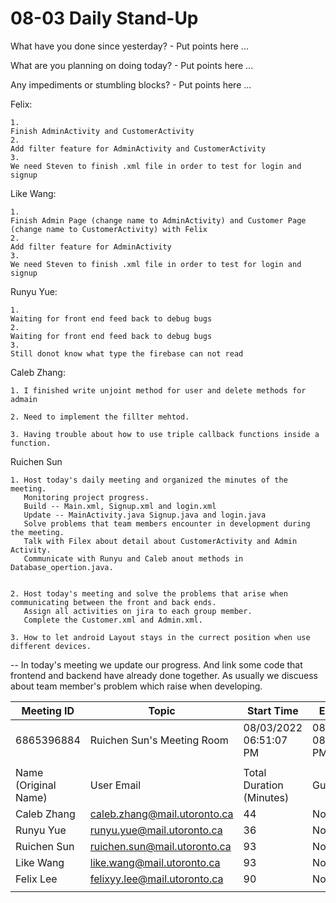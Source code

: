 # 08-03 Daily Stand-Up

What have you done since yesterday? - Put points here ...

What are you planning on doing today? - Put points here ...

Any impediments or stumbling blocks? - Put points here ...


Felix:
```
1. 
Finish AdminActivity and CustomerActivity
2. 
Add filter feature for AdminActivity and CustomerActivity
3. 
We need Steven to finish .xml file in order to test for login and signup
```

Like Wang:
```
1. 
Finish Admin Page (change name to AdminActivity) and Customer Page (change name to CustomerActivity) with Felix
2. 
Add filter feature for AdminActivity 
3. 
We need Steven to finish .xml file in order to test for login and signup
```
Runyu Yue:
```
1. 
Waiting for front end feed back to debug bugs
2. 
Waiting for front end feed back to debug bugs
3. 
Still donot know what type the firebase can not read
```

Caleb Zhang:
```
1. I finished write unjoint method for user and delete methods for admain

2. Need to implement the fillter mehtod.

3. Having trouble about how to use triple callback functions inside a function.
```

Ruichen Sun
    
    1. Host today's daily meeting and organized the minutes of the meeting. 
       Monitoring project progress. 
       Build -- Main.xml, Signup.xml and login.xml
       Update -- MainActivity.java Signup.java and login.java
       Solve problems that team members encounter in development during the meeting.
       Talk with Filex about detail about CustomerActivity and Admin Activity.
       Communicate with Runyu and Caleb anout methods in Database_opertion.java.


    2. Host today's meeting and solve the problems that arise when communicating between the front and back ends. 
       Assign all activities on jira to each group member.
       Complete the Customer.xml and Admin.xml.

    3. How to let android Layout stays in the currect position when use different devices.


--
In today's meeting we update our progress. And link some code that frontend and backend have already done together.
As usually we discuess about team member's problem which raise when developing.


| Meeting ID           | Topic                        | Start Time               | End Time               |   |   |   |
|----------------------|------------------------------|--------------------------|------------------------|---|---|---|
| 6865396884           | Ruichen Sun's Meeting Room   | 08/03/2022 06:51:07 PM   | 08/03/2022 08:32:21 PM |   |   |   |
|                      |                              |                          |                        |   |   |   |
| Name (Original Name) | User Email                   | Total Duration (Minutes) | Guest                  |   |   |   |
| Caleb Zhang          | caleb.zhang@mail.utoronto.ca | 44                       | No                     |   |   |   |
| Runyu Yue            | runyu.yue@mail.utoronto.ca   | 36                       | No                     |   |   |   |
| Ruichen Sun          | ruichen.sun@mail.utoronto.ca | 93                       | No                     |   |   |   |
| Like Wang            | like.wang@mail.utoronto.ca   | 93                       | No                     |   |   |   |
| Felix Lee            | felixyy.lee@mail.utoronto.ca | 90                       | No                     |   |   |   |
|                      |                              |                          |                        |   |   |   |


